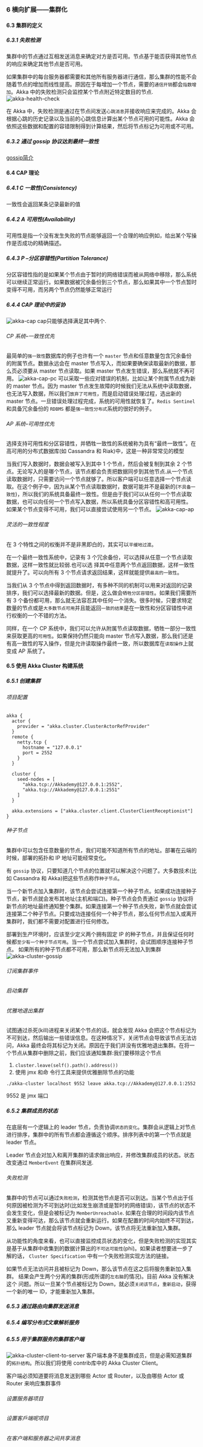 ### 6 横向扩展——集群化
#### 6.3 集群的定义
##### 6.3.1 失败检测
集群中的节点通过互相发送消息来确定对方是否可用。节点基于能否获得其他节点的响应来确定其他节点是否可用。

如果集群中的每台服务器都需要和其他所有服务器进行通信，那么集群的性能不会随着节点的增加而线性提高。原因在于每增加一个节点，需要的`通信开销`都会`指数增加`。Akka 中的失败检测只会监控某个节点附近特定数目的节点.
![akka-health-check](../../resources/chapter06/akka-health-check.jpg)

在 Akka 中，失败检测是通过在节点间发送`心跳消息`并接收响应来完成的。Akka 会根据心跳的历史记录以及当前的心跳信息计算出某个节点可用的可能性。Akka 会依照这些数据和配置的容错限制得到计算结果，然后将节点标记为可用或不可用。


##### 6.3.2 通过 gossip 协议达到最终一致性
[gossip简介](https://www.cnblogs.com/xingzc/p/6165084.html)

#### 6.4 CAP 理论
##### 6.4.1 C 一致性(Consistency)
一致性会返回某条记录最新的值
##### 6.4.2 A 可用性(Availability)
可用性是指一个没有发生失败的节点能够返回一个合理的响应例如，给出某个写操作是否成功的精确描述。

##### 6.4.3 P –分区容错性(Partition Tolerance)
分区容错性指的是如果某个节点由于暂时的网络错误而被从网络中移除，那么系统可以继续正常运行。如果数据被冗余备份到三个节点，那么如果其中一个节点暂时变得不可用，而另两个节点仍然能够正常运行

##### 6.4.4 CAP 理论中的妥协
![akka-cap](../../resources/chapter06/akka-cap.jpg)
cap只能够选择满足其中两个.
###### CP 系统–一致性优先
最简单的`强一致性`数据库的例子也许有一个 `master` 节点和任意数量包含冗余备份的附属节点。数据永远会在 master 节点写入，而如果要确保读取最新的数据，那么页必须要从 master 节点读取。如果 master 节点发生错误，那么系统就不再可用。
![akka-cap-pc](../../resources/chapter06/akka-cap-pc.jpg)
可以采取一些应对错误的机制，比如让某个附属节点成为新的 master 节点。因为 master 节点发生故障的时候我们无法从系统中读取数据，也无法写入数据，所以我们`放弃了可用性`，而是启动错误处理过程，选出新的 master 节点。一旦错误处理过程完成，系统的可用性就恢复了。`Redis Sentinel` 和具备冗余备份的 `RDBMS` 都是`强一致性分布式`系统的很好的例子。
###### AP 系统–可用性优先
选择支持可用性和分区容错性，并牺牲一致性的系统被称为具有“最终一致性”。在高可用的分布式数据库(如 Cassandra 和 Riak)中，这是一种非常常见的模型

当我们写入数据时，数据会被写入到其中 1 个节点，然后会被复制到其余 2 个节点。无论写入的是哪个节点，该节点都会负责把数据同步到其他节点.从一个节点读取数据时，只需要访问一个节点就够了。所以客户端可以任意选择一个节点读取。在这个例子中，因为从某个节点读取数据时，数据可能并不是最新的(`不具备一致性`)，所以我们的系统具备最终一致性。但是由于我们可以从任何一个节点读取数据，也可以向任何一个节点写入数据，所以系统具备分区容错性和高可用性。 如果某个节点变得不可用，我们可以直接尝试使用另一个节点。
![akka-cap-ap](../../resources/chapter06/akka-cap-ap.jpg)

###### 灵活的一致性程度
在 3 个特性之间的权衡并不是非黑即白的，其实可以`平缓地过渡`。

在一个最终一致性系统中，记录有 3 个冗余备份，可以选择从任意一个节点读取数据，这样一致性就比较弱.也可以选 择其中任意两个节点返回数据，这样一致性就提升了。可以向所有 3 个节点请求返回结果，这样就能提供`最高的一致性`。

当我们从 3 个节点中得到返回数据时，有多种不同的机制可以用来对返回的记录排序，我们可以选择最新的数据。但是，这么做会`牺牲分区容错性`。如果我们需要所有 3 个备份都可用，那么就无法容忍其中任何一个消失。很多时候，只要求特定数量的节点或是`大多数节点可用`并且能返回`一致的结果`是在一致性和分区容错性中进行权衡的一个不错的方法。

同样，在一个 CP 系统中，我们可以允许从附属节点读取数据，牺牲一部分一致性来获取更高的`可用性`。如果保持仍然只能向 master 节点写入数据，那么我们还是有高一致性的写入操作，但是允许读取操作最终一致，所以数据库在`读取操作`上就变成 AP 系统了。


#### 6.5 使用 Akka Cluster 构建系统
##### 6.5.1 创建集群
###### 项目配置
```hocon
akka {
  actor {
    provider = "akka.cluster.ClusterActorRefProvider"
  }
  remote {
    netty.tcp {
      hostname = "127.0.0.1"
      port = 2552
    }
  }

  cluster {
    seed-nodes = [
      "akka.tcp://Akkademy@127.0.0.1:2552",
      "akka.tcp://Akkademy@127.0.0.1:2551"
    ]
  }

  akka.extensions = ["akka.cluster.client.ClusterClientReceptionist"]
}
```
###### 种子节点
集群中可以包含任意数量的节点，我们可能不知道所有节点的地址。部署在云端的时候，部署的拓扑和 IP 地址可能经常变化。

有 `gossip` 协议，只要知道几个节点的位置就可以解决这个问题了。大多数技术(比如 Cassandra 和 Akka)把这些节点称作`种子节点`。

当一个新节点加入集群时，该节点会尝试连接第一个种子节点。如果成功连接种子节点，新节点就会发布其地址(主机和端口)。种子节点会负责通过 `gossip` 协议将新节点的地址最终通知整个集群。如果连接第一个种子节点失败，新节点就会尝试连接第二个种子节点。只要成功连接任何一个种子节点，那么任何节点加入或离开集群时，我们都不需要对配置进行任何修改。

部署到生产环境时，应该至少定义两个拥有固定 IP 的种子节点，并且保证任何时候都`至少有一个种子节点可用`。当一个节点尝试加入集群时，会试图顺序连接种子节点。 如果所有的种子节点都不可用，那么新节点将无法加入到集群
![akka-cluster-gossip](../../resources/chapter06/akka-cluster-gossip.jpg)

###### 订阅集群事件
###### 启动集群
###### 优雅地退出集群
试图通过杀死(kill)进程来关闭某个节点的话，就会发现 Akka 会把这个节点标记为不可到达，然后输出一些错误信息。在这种情况下，关闭节点会导致该节点无法访问，Akka 最终会将其标记为关闭。原因在于我们并没有优雅地退出集群。在将一个节点从集群中删除之前，我们应该通知集群:我们要移除这个节点

1. `cluster.leave(self().path().address())` 
2. 使用 jmx 和命 令行工具来提供优雅删除节点的功能
```shell
./akka-cluster localhost 9552 leave akka.tcp://Akkademy@127.0.0.1:2552
```
9552 是 jmx 端口

##### 6.5.2 集群成员的状态
在底层有一个逻辑上的 leader 节点，负责协调`状态的变化`。集群会从逻辑上对节点进行排序，集群中的所有节点都会遵循这个顺序。排序列表中的第一个节点就是 leader 节点。

Leader 节点会对加入和离开集群的请求做出响应，并修改集群成员的状态。状态改变通过 `MemberEvent` 在集群间发送.
###### 失败检测
集群中的节点可以通过`失败检测`，检测其他节点是否可以到达。当某个节点出于任何原因被检测为不可到达时(比如发生崩溃或是暂时的网络错误)，该节点的状态不会发生变化，但是会被标记为 `MemberUnreachable`.
如果在合理的时间段内该节点又重新变得可达，那么该节点就会重新运行。如果在配置的时间内始终不可到达，那么 leader 节点就会将该节点标记为 Down，该节点将无法重新加入集群。

从功能性的角度来看，也可以直接监控成员状态的变化，但是失败检测的实现其实是基于从集群中收集到的数据计算出的`不可达可能性`(phi)。如果读者想要进一步了解的话， `Cluster Specification` 中有一个失败检测实现方法的链接。

如果节点无法访问并且被标记为 Down，那么该节点在这之后将服务重新加入集群。 结果会产生两个分离的集群(形成所谓的`左右脑`的情况)。目前 Akka 没有解决这个 问题。所以一旦某个节点被标记为 Down，就必须`关闭该节点`，`重新启动`，获得一个新的唯一 ID，才能重新加入集群。

##### 6.5.3 通过路由向集群发送消息
##### 6.5.4 编写分布式文章解析服务

##### 6.5.5 用于集群服务的集群客户端
![akka-cluster-client-to-server](../../resources/chapter06/akka-cluster-client-to-server.jpg)
客户端本身不是集群成员，但是必需知道集群的`拓扑结构`。所以我们将使用 contrib库中的 Akka Cluster Client。

客户端必须知道要将消息发送到哪些 Actor 或 Router，以及由哪些 Actor 或 Router 来响应集群事件
###### 设置服务器项目
###### 设置客戶端呢项目
###### 在客户端和服务器之间共享消息






